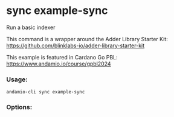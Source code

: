 # sync example-sync
Run a basic indexer

This command is a wrapper around the Adder Library Starter Kit:
https://github.com/blinklabs-io/adder-library-starter-kit

This example is featured in Cardano Go PBL: https://www.andamio.io/course/gpbl2024
	
	

### Usage:
```
andamio-cli sync example-sync

```

### Options:
```

```

